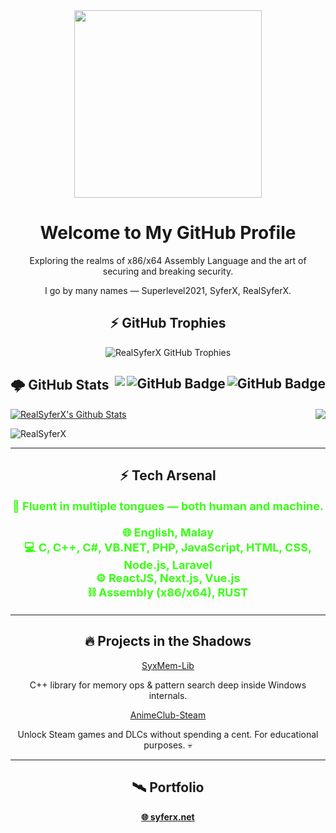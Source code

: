 <div align="center">
  <img height="300" src="https://github.com/RealSyferX/RealSyferX/blob/main/anime-fighting-498-x-280-gif-9t7lf1eja9bg9adg.gif?raw=true"/>
  <h1>Welcome to My GitHub Profile</h1>
  <p>Exploring the realms of x86/x64 Assembly Language and the art of securing and breaking security.</p>
  <p>I go by many names — Superlevel2021, SyferX, RealSyferX.</p>
</div>

<h2 align="center">⚡ GitHub Trophies</h2>

<div align="center">
  <img src="https://github-profile-trophy.vercel.app/?username=RealSyferX&theme=dracula&margin-w=15&amargin-h=15&column=7" alt="RealSyferX GitHub Trophies"/>
</div>

## 🌩️ GitHub Stats <img align="right" src="https://img.shields.io/github/stars/RealSyferX?label=Stars&style=social" alt="GitHub Badge"> <a href="https://github.com/RealSyferX?tab=followers"><img align="right" src="https://img.shields.io/github/followers/RealSyferX?label=Followers&style=social" alt="GitHub Badge"></a> <a href="https://github.com/RealSyferX">  <img align="right" src="https://komarev.com/ghpvc/?username=RealSyferX"></a>

<p>
  <img align="right"
    src="https://github-readme-stats.vercel.app/api/top-langs/?username=RealSyferX&langs_count=8&theme=react" />
</p>

<a href="https://github.com/RealSyferX"><img alt="RealSyferX's Github Stats"
    src="https://github-readme-stats.vercel.app/api?username=RealSyferX&show_icons=true&count_private=true&theme=react&bg_color=151515" /></a>

<p><img align="center" src="https://github-readme-streak-stats.herokuapp.com/?user=RealSyferX&theme=black-ice"
    alt="RealSyferX" /></p>

---

<h2 align="center">⚡ Tech Arsenal</h2>

<div align="center">

<p style="color:#39ff14; font-weight: bold; font-size: 18px">
🧠 Fluent in multiple tongues — both human and machine.<br><br>
🌐 English, Malay<br>
💻 C, C++, C#, VB.NET, PHP, JavaScript, HTML, CSS, Node.js, Laravel<br>
⚙️ ReactJS, Next.js, Vue.js<br>
⛓️ Assembly (x86/x64), RUST
</p>

</div>

---

<h2 align="center">🔥 Projects in the Shadows</h2>
<div align="center">
  <a href="https://github.com/SyxMem/Syx-Memory" class="block mt-2 text-lg font-medium text-blue-500">SyxMem-Lib</a>
  <p class="text-md text-gray-500">C++ library for memory ops & pattern search deep inside Windows internals.</p>
  
  <a href="https://github.com/RealSyferX/AnimeClub-Steam" class="block mt-4 text-lg font-medium text-blue-500">AnimeClub-Steam</a>
  <p class="text-md text-gray-500">Unlock Steam games and DLCs without spending a cent. For educational purposes. 💀</p>
</div>

---

<h2 align="center">🛰️ Portfolio</h2>

<div align="center">
  <a href="https://syferx.net" target="_blank"><strong>🌐 syferx.net</strong></a>
</div>
